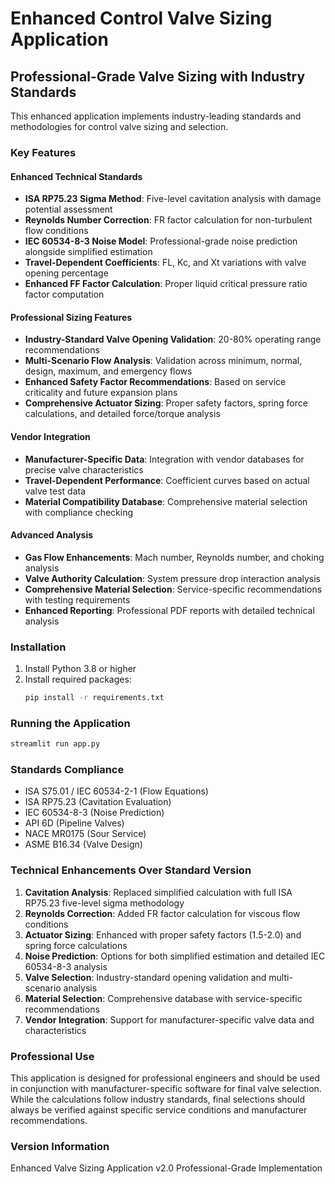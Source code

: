 # Enhanced Control Valve Sizing Application

## Professional-Grade Valve Sizing with Industry Standards

This enhanced application implements industry-leading standards and methodologies for control valve sizing and selection.

### Key Features

#### Enhanced Technical Standards
- **ISA RP75.23 Sigma Method**: Five-level cavitation analysis with damage potential assessment
- **Reynolds Number Correction**: FR factor calculation for non-turbulent flow conditions
- **IEC 60534-8-3 Noise Model**: Professional-grade noise prediction alongside simplified estimation
- **Travel-Dependent Coefficients**: FL, Kc, and Xt variations with valve opening percentage
- **Enhanced FF Factor Calculation**: Proper liquid critical pressure ratio factor computation

#### Professional Sizing Features
- **Industry-Standard Valve Opening Validation**: 20-80% operating range recommendations
- **Multi-Scenario Flow Analysis**: Validation across minimum, normal, design, maximum, and emergency flows
- **Enhanced Safety Factor Recommendations**: Based on service criticality and future expansion plans
- **Comprehensive Actuator Sizing**: Proper safety factors, spring force calculations, and detailed force/torque analysis

#### Vendor Integration
- **Manufacturer-Specific Data**: Integration with vendor databases for precise valve characteristics
- **Travel-Dependent Performance**: Coefficient curves based on actual valve test data
- **Material Compatibility Database**: Comprehensive material selection with compliance checking

#### Advanced Analysis
- **Gas Flow Enhancements**: Mach number, Reynolds number, and choking analysis
- **Valve Authority Calculation**: System pressure drop interaction analysis
- **Comprehensive Material Selection**: Service-specific recommendations with testing requirements
- **Enhanced Reporting**: Professional PDF reports with detailed technical analysis

### Installation

1. Install Python 3.8 or higher
2. Install required packages:
   ```bash
   pip install -r requirements.txt
   ```

### Running the Application

```bash
streamlit run app.py
```

### Standards Compliance

- ISA S75.01 / IEC 60534-2-1 (Flow Equations)
- ISA RP75.23 (Cavitation Evaluation)
- IEC 60534-8-3 (Noise Prediction)
- API 6D (Pipeline Valves)
- NACE MR0175 (Sour Service)
- ASME B16.34 (Valve Design)

### Technical Enhancements Over Standard Version

1. **Cavitation Analysis**: Replaced simplified calculation with full ISA RP75.23 five-level sigma methodology
2. **Reynolds Correction**: Added FR factor calculation for viscous flow conditions
3. **Actuator Sizing**: Enhanced with proper safety factors (1.5-2.0) and spring force calculations
4. **Noise Prediction**: Options for both simplified estimation and detailed IEC 60534-8-3 analysis
5. **Valve Selection**: Industry-standard opening validation and multi-scenario analysis
6. **Material Selection**: Comprehensive database with service-specific recommendations
7. **Vendor Integration**: Support for manufacturer-specific valve data and characteristics

### Professional Use

This application is designed for professional engineers and should be used in conjunction with manufacturer-specific software for final valve selection. While the calculations follow industry standards, final selections should always be verified against specific service conditions and manufacturer recommendations.

### Version Information

Enhanced Valve Sizing Application v2.0
Professional-Grade Implementation
